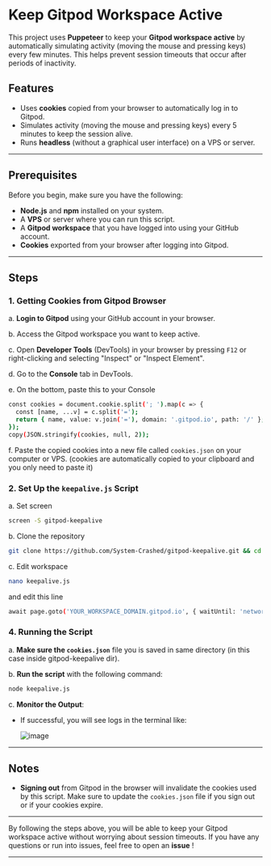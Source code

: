 # Keep Gitpod Workspace Active

This project uses **Puppeteer** to keep your **Gitpod workspace active** by automatically simulating activity (moving the mouse and pressing keys) every few minutes. This helps prevent session timeouts that occur after periods of inactivity.

## Features
- Uses **cookies** copied from your browser to automatically log in to Gitpod.
- Simulates activity (moving the mouse and pressing keys) every 5 minutes to keep the session alive.
- Runs **headless** (without a graphical user interface) on a VPS or server.

---

## Prerequisites
Before you begin, make sure you have the following:
- **Node.js** and **npm** installed on your system.
- A **VPS** or server where you can run this script.
- A **Gitpod workspace** that you have logged into using your GitHub account.
- **Cookies** exported from your browser after logging into Gitpod.

---

## Steps

### 1. Getting Cookies from Gitpod Browser

a. **Login to Gitpod** using your GitHub account in your browser.

b. Access the Gitpod workspace you want to keep active.

c. Open **Developer Tools** (DevTools) in your browser by pressing `F12` or right-clicking and selecting "Inspect" or "Inspect Element".

d. Go to the **Console** tab in DevTools.

e. On the bottom, paste this to your Console
```bash
const cookies = document.cookie.split('; ').map(c => {
  const [name, ...v] = c.split('=');
  return { name, value: v.join('='), domain: '.gitpod.io', path: '/' };
});
copy(JSON.stringify(cookies, null, 2));
```

f. Paste the copied cookies into a new file called `cookies.json` on your computer or VPS.
   (cookies are automatically copied to your clipboard and you only need to paste it)

### 2. Set Up the `keepalive.js` Script

a. Set screen
```bash
screen -S gitpod-keepalive
```

b. Clone the repository
```bash
git clone https://github.com/System-Crashed/gitpod-keepalive.git && cd gitpod-keepalive.git && npm puppeteer fs
```

c. Edit workspace
```bash
nano keepalive.js
```
and edit this line
```bash
await page.goto('YOUR_WORKSPACE_DOMAIN.gitpod.io', { waitUntil: 'networkidle2' });
```

### 4. Running the Script

a. **Make sure the `cookies.json`** file you is saved in same directory (in this case inside gitpod-keepalive dir).

b. **Run the script** with the following command:

```bash
node keepalive.js
```

c. **Monitor the Output**:
   - If successful, you will see logs in the terminal like:
     
     ![image](https://github.com/user-attachments/assets/194ee0c4-602c-44a9-ad1a-dfc6d0a6c8bf)

---

## Notes
- **Signing out** from Gitpod in the browser will invalidate the cookies used by this script. Make sure to update the `cookies.json` file if you sign out or if your cookies expire.
---

By following the steps above, you will be able to keep your Gitpod workspace active without worrying about session timeouts. If you have any questions or run into issues, feel free to open an **issue** !

---
